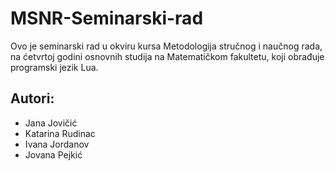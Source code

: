 # MSNR-Seminarski-rad

Ovo je seminarski rad u okviru kursa Metodologija stručnog i naučnog rada, na ćetvrtoj godini osnovnih studija na Matematičkom fakultetu, koji obrađuje programski jezik Lua.

## Autori:
* Jana Jovičić
* Katarina Rudinac
* Ivana Jordanov
* Jovana Pejkić
